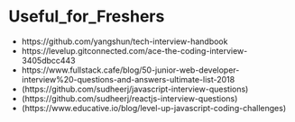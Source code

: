 # Useful_for_Freshers
<ul>
<li> <link> https://github.com/yangshun/tech-interview-handbook </link> </li>
<li> <link> https://levelup.gitconnected.com/ace-the-coding-interview-3405dbcc443 </link> </li>
<li> <link> https://www.fullstack.cafe/blog/50-junior-web-developer-interview%20-questions-and-answers-ultimate-list-2018 </link></li>
<li> <link> (https://github.com/sudheerj/javascript-interview-questions) </link></li>
<li> <link> (https://github.com/sudheerj/reactjs-interview-questions) </link></li>
<li> <link> (https://www.educative.io/blog/level-up-javascript-coding-challenges) </link></li>
</ul>
